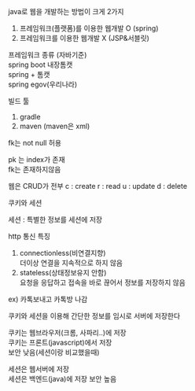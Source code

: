 java로 웹을 개발하는 방법이 크게 2가지

1. 프레임워크(플랫폼)를 이용한 웹개발 O (spring)
2. 프레임워크를 이용한 웹개발 X (JSP&서블릿)

프레임워크 종류 (자바기준)  
spring boot 내장톰캣  
spring + 톰캣  
spring egov(우리나라)

빌드 툴
1. gradle
2. maven (maven은 xml)


fk는 not null 허용

pk 는 index가 존재  
fk는 존재하지않음

웹은 CRUD가 전부
c : create
r : read
u : update
d : delete

쿠키와 세션

세션 : 특별한 정보를 세션에 저장

http 통신 특징
1. connectionless(비연결지향)  
더이상 연결을 지속적으로 하지 않음
2. stateless(상태정보유지 안함)  
요청을 응답하고 접속을 바로 끊어서 정보를 저장하지 않음

ex) 카톡보내고 카톡방 나감

쿠키와 세션을 이용해 간단한 정보를 임시로 서버에 저장한다

쿠키는 웹브라우저(크롬, 사파리..)에 저장  
쿠키는 프론트(javascript)에서 저장  
보안 낮음(세션이랑 비교했을때)

세션은 웹서버에 저장  
세션은 백엔드(java)에 저장
보안 높음
